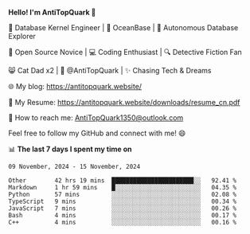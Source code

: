 
**Hello! I'm AntiTopQuark 👋**

🔧 Database Kernel Engineer | 🌊 OceanBase | 🤖 Autonomous Database Explorer

🌱 Open Source Novice | 💻 Coding Enthusiast | 🔍 Detective Fiction Fan

😸 Cat Dad x2 | 🎉 @AntiTopQuark | ✨ Chasing Tech & Dreams

🌐 My blog: https://antitopquark.website/

📄 My Resume: https://antitopquark.website/downloads/resume_cn.pdf

📧 How to reach me: AntiTopQuark1350@outlook.com

Feel free to follow my GitHub and connect with me! 😄

📊 **The last 7 days I spent my time on** 

<!--START_SECTION:waka-->
```text
09 November, 2024 - 15 November, 2024

Other        42 hrs 19 mins  ███████████████████████░░   92.41 % 
Markdown     1 hr 59 mins    █░░░░░░░░░░░░░░░░░░░░░░░░   04.35 % 
Python       57 mins         ░░░░░░░░░░░░░░░░░░░░░░░░░   02.08 % 
TypeScript   9 mins          ░░░░░░░░░░░░░░░░░░░░░░░░░   00.34 % 
JavaScript   7 mins          ░░░░░░░░░░░░░░░░░░░░░░░░░   00.26 % 
Bash         4 mins          ░░░░░░░░░░░░░░░░░░░░░░░░░   00.17 % 
C++          4 mins          ░░░░░░░░░░░░░░░░░░░░░░░░░   00.16 %
```
<!--END_SECTION:waka-->


